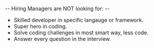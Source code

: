 -- Hiring Managers are NOT looking for: --
- Skilled developer in specific langauge or framework.
- Super hero in coding.
- Solve coding challenges in most smart way, less code.
- Answer every question in the interview.
